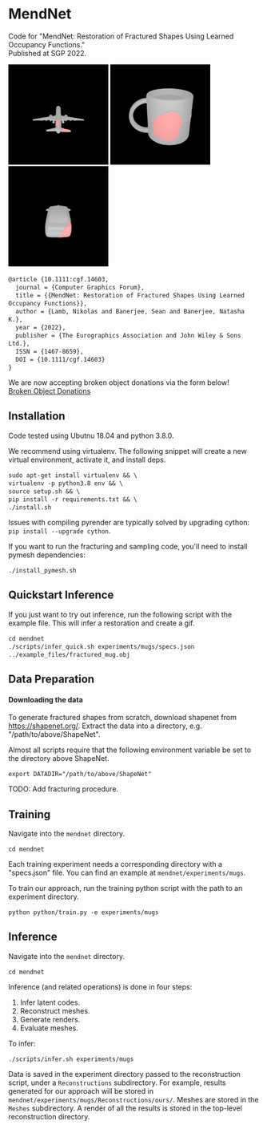 # MendNet
Code for "MendNet: Restoration of Fractured Shapes Using Learned Occupancy Functions." \
Published at SGP 2022.

<img src="assets/airplane.gif" alt="example1" width="200"/> <img src="assets/mug.gif" alt="example1" width="200"/> <img src="assets/car.gif" alt="example1" width="200"/>

```
@article {10.1111:cgf.14603,
  journal = {Computer Graphics Forum},
  title = {{MendNet: Restoration of Fractured Shapes Using Learned Occupancy Functions}},
  author = {Lamb, Nikolas and Banerjee, Sean and Banerjee, Natasha K.},
  year = {2022},
  publisher = {The Eurographics Association and John Wiley & Sons Ltd.},
  ISSN = {1467-8659},
  DOI = {10.1111/cgf.14603}
}
```

We are now accepting broken object donations via the form below! \
[Broken Object Donations](https://forms.gle/B8V5UiVSirEM8N5m8)

## Installation

Code tested using Ubutnu 18.04 and python 3.8.0.

We recommend using virtualenv. The following snippet will create a new virtual environment, activate it, and install deps.
```
sudo apt-get install virtualenv && \
virtualenv -p python3.8 env && \
source setup.sh && \
pip install -r requirements.txt && \
./install.sh
```
Issues with compiling pyrender are typically solved by upgrading cython: `pip install --upgrade cython`.

If you want to run the fracturing and sampling code, you'll need to install pymesh dependencies:
```
./install_pymesh.sh
```

## Quickstart Inference

If you just want to try out inference, run the following script with the example file. This will infer a restoration and create a gif.
```
cd mendnet
./scripts/infer_quick.sh experiments/mugs/specs.json ../example_files/fractured_mug.obj
```

## Data Preparation

#### Downloading the data
To generate fractured shapes from scratch, download shapenet from https://shapenet.org/. Extract the data into a directory, e.g. "/path/to/above/ShapeNet".

Almost all scripts require that the following environment variable be set to the directory above ShapeNet.
```
export DATADIR="/path/to/above/ShapeNet"
```

TODO: Add fracturing procedure.

## Training

Navigate into the `mendnet` directory.
```
cd mendnet
```

Each training experiment needs a corresponding directory with a "specs.json" file. You can find an example at `mendnet/experiments/mugs`.

To train our approach, run the training python script with the path to an experiment directory.
```
python python/train.py -e experiments/mugs
```

## Inference

Navigate into the `mendnet` directory.
```
cd mendnet
```

Inference (and related operations) is done in four steps:

1) Infer latent codes. 
2) Reconstruct meshes. 
3) Generate renders. 
4) Evaluate meshes.

To infer:
```
./scripts/infer.sh experiments/mugs
```

Data is saved in the experiment directory passed to the reconstruction script, under a `Reconstructions` subdirectory. For example, results generated for our approach will be stored in `mendnet/experiments/mugs/Reconstructions/ours/`. Meshes are stored in the `Meshes` subdirectory. A render of all the results is stored in the top-level reconstruction directory. 
